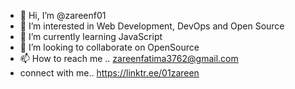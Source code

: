 - 👋 Hi, I’m @zareenf01
- 👀 I’m interested in Web Development, DevOps and Open Source
- 🌱 I’m currently learning JavaScript 
- 💞️ I’m looking to collaborate on OpenSource
- 📫 How to reach me .. zareenfatima3762@gmail.com
-  connect with me.. https://linktr.ee/01zareen  

<!---
zareenf01/zareenf01 is a ✨ special ✨ repository because its `README.md` (this file) appears on your GitHub profile.
You can click the Preview link to take a look at your changes.
--->
